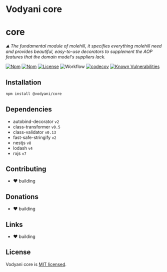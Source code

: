 # Vodyani core

# core

*⛰ The fundamental module of molehill, it specifies everything molehill need and provides beautiful, easy-to-use decorators to supplement the AOP features that the domain model's suppliers lack.*

[![Npm](https://img.shields.io/npm/v/@vodyani/core)](https://www.npmjs.com/package/@vodyani/core)
[![Npm](https://img.shields.io/npm/dm/@vodyani/core)](https://www.npmjs.com/package/@vodyani/core)
[![License](https://img.shields.io/github/license/vodyani/core)](LICENSE)
![Workflow](https://github.com/vodyani/core/actions/workflows/release.yml/badge.svg)
[![codecov](https://codecov.io/gh/vodyani/core/branch/main/graph/badge.svg?token=YHBHSZH5PB)](https://codecov.io/gh/vodyani/core)
[![Known Vulnerabilities](https://snyk.io/test/github/vodyani/core/badge.svg?targetFile=package.json)](https://snyk.io/test/github/vodyani/core?targetFile=package.json)

## Installation

```sh
npm install @vodyani/core
```

## Dependencies

- autobind-decorator `v2`
- class-transformer `v0.5`
- class-validator `v0.13`
- fast-safe-stringify `v2`
- nestjs `v8`
- lodash `v4`
- rxjs `v7`

## Contributing

- ❤ building

## **Donations**

- ❤ building

## Links

- ❤ building

## License

Vodyani core is [MIT licensed](LICENSE).

